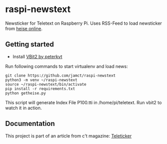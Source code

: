 # raspi-newstext

Newsticker for Teletext on Raspberry Pi. Uses RSS-Feed to load newsticker from [heise online](https://heise.de).

## Getting started

* Install [VBit2 by peterkvt](https://github.com/peterkvt80/vbit2)

Run following commands to start virtualenv and load news:

```plaintext
git clone https://github.com/jamct/raspi-newstext
python3 -m venv ~/raspi-newstext
source ~/raspi-newstext/bin/activate
pip install -r requirements.txt
python getheise.py
```

This script will generate Index File P100.tti in /home/pi/teletext. Run vbit2 to watch it in action.

## Documentation

This project is part of an article from c't magazine: [Teleticker](https://ct.de/yw46)